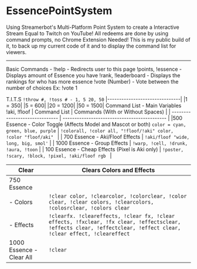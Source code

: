 # EssencePointSystem
Using Streamerbot's Multi-Platform Point System to create a Interactive Stream Equal to Twitch on YouTube! All redeems are done by using command prompts, no Chrome Extension Needed! This is my public build of it, to back up my current code of it and to display the command list for viewers.

---
Basic Commands -
!help - Redirects user to this page
!points, !essence - Displays amount of Essence you have
!rank, !leaderboard - Displays the rankings for who has more essence
!vote (Number) - Vote between the number of choices Ex: !vote 1

T.I.T.S
`!throw #, !toss # - 1, 5 20, 50` 
|-------------------------------|
|1  = 350|
|5  = 600|
|20 = 1200|
|50 = 1500|
Command List - Main Variables !aki, !floof
| Command List                    | Commands (With or Without Spaces)                                       |
| ------------------------------ | -------------------------------------------- |
|500 Essence - Color Toggle (Affects Model and Mascot or both)   ```color = cyan, green, blue, purple```                        | ```!colorall, !color all, "!floof/!aki" color, !color "floof/aki" ``` |
| 700 Essence - Aki/Floof Effects                    | `!aki/floof "wide, long, big, smol'`                     |
|   1000 Essence - Group Effects |       `!warp, !cell, !drunk, !aura, !toon`                                   |
| 100 Essence - Cheap Effects (Pixel is Aki only)      | `!poster, !scary, !block, !pixel, !aki/floof rgb `                                           |

| Clear    |      Clears Colors and Effects                           |
| ------------ | ------------------------------- |
|750 Essence |                                   |
|- Colors    | ```!clear color, !clearcolor, !colorclear, !color clear, !clear colors, !clearcolors, !colosrclear, !colors clear```           |
| - Effects | `!clearfx. !cleareffects, !clear fx, !clear effects, !fxclear, !fx clear, !effectsclear, !effects clear, !effectclear, !effect clear, !clear effect, !cleareffect`                          |
| 1000 Essence - Clear All   | `!clear` |
